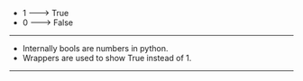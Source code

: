 - 1 ---> True
- 0 ---> False

---
- Internally bools are numbers in python.
- Wrappers are used to show True instead of 1.

---
